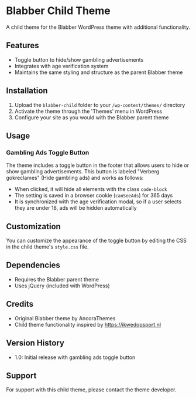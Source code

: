 # Blabber Child Theme

A child theme for the Blabber WordPress theme with additional functionality.

## Features

- Toggle button to hide/show gambling advertisements
- Integrates with age verification system
- Maintains the same styling and structure as the parent Blabber theme

## Installation

1. Upload the `blabber-child` folder to your `/wp-content/themes/` directory
2. Activate the theme through the 'Themes' menu in WordPress
3. Configure your site as you would with the Blabber parent theme

## Usage

### Gambling Ads Toggle Button

The theme includes a toggle button in the footer that allows users to hide or show gambling advertisements. This button is labeled "Verberg gokreclames" (Hide gambling ads) and works as follows:

- When clicked, it will hide all elements with the class `code-block`
- The setting is saved in a browser cookie (`canSeeAds`) for 365 days
- It is synchronized with the age verification modal, so if a user selects they are under 18, ads will be hidden automatically

## Customization

You can customize the appearance of the toggle button by editing the CSS in the child theme's `style.css` file.

## Dependencies

- Requires the Blabber parent theme
- Uses jQuery (included with WordPress)

## Credits

- Original Blabber theme by AncoraThemes
- Child theme functionality inspired by https://ikwedopsport.nl

## Version History

- 1.0: Initial release with gambling ads toggle button

## Support

For support with this child theme, please contact the theme developer.
